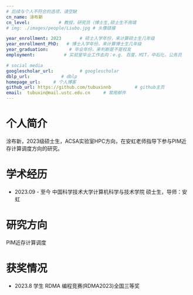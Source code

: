 ```yaml
---
# 后续与个人不符合的选项，请空缺
cn_name: 涂布新
cn_level:           # 教授，研究员（博士生,硕士生不用填
# img: ./images/people/Liubo.jpg # 头像链接

year_enrollment: 2023       # 硕士入学年份，来计算硕士生几年级
year_enrollment_PhD:   # 博士入学年份，来计算博士生几年级
year_graduation:        # 毕业年份，来判断是不是校友
employment:           # 实验室毕业工作去向：e.g. 百度，MIT，中石化，公务员

# social media
googlescholar_url:          # googlescholar
dblp_url:            # dblp
homepage_url:     # 个人博客
github_url: https://github.com/tubuxinnb         # github主页
email:  tubuxin@mail.ustc.edu.cn     # 常用邮件
---
```


# 个人简介

涂布新，2023级硕士生，ACSA实验室HPC方向，在安虹老师指导下参与PIM近存计算调度方向的研究。

# 学术经历

* 2023.09 - 至今 中国科学技术大学计算机科学与技术学院 硕士生，导师：安虹

# 研究方向

PIM近存计算调度

# 获奖情况

* 2023.8 学生 RDMA 编程竞赛(RDMA2023)全国三等奖